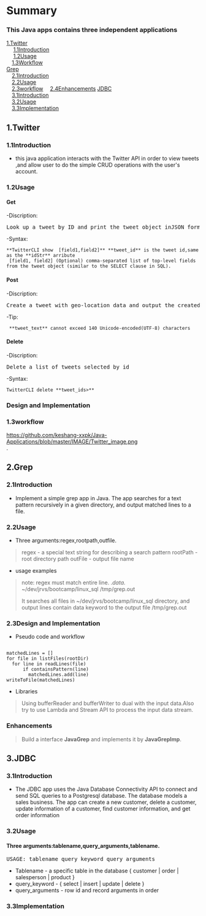  # Summary
 ### This Java apps contains three independent applications
 
 [1.Twitter](#1.Twitter)  
 &ensp;&ensp; [1.1Introduction](#1.1Introdection)  
 &ensp;&ensp; [1.2Usage](#1.2Usage)  
 &ensp;&ensp;[1.3Workflow](#1.3Workflow)  
 [Grep](#2.Grep)  
 &ensp;&ensp;[2.1Introduction](#2.1Introdection)   
 &ensp;&ensp;[2.2Usage](#2.2Usage)   
 &ensp;&ensp;[2.3workflow](#2.3Workflow) 
 &ensp;&ensp;[2.4Enhancements](#2.4Enhancements)
 [JDBC](#3.JDBC)   
 &ensp;&ensp;[3.1Introduction](#3.1Introdection)    
 &ensp;&ensp;[3.2Usage](#3.2Usage)    
 &ensp;&ensp;[3.3Implementation](#3.3Implementation)     
 
   ## 1.Twitter
  ### 1.1Introduction 
  - this java application interacts with the Twitter API in order to view tweets ,and allow user to do the simple CRUD operations with the user's account. 
  ### 1.2Usage
  #### Get
  -Discription:
  <pre>Look up a tweet by ID and print the tweet object inJSON format.Show user specified [fields] in the JSON document.Show user specified [fields] in the JSON document.</pre>
  -Syntax:
 <pre><code>**TwitterCLI show <tweet_id> [field1,field2]** **tweet_id** is the tweet id,same as the **idStr** arribute
 [field1, field2] (Optional) comma-separated list of top-level fields from the tweet object (similar to the SELECT clause in SQL).</pre></code>
 #### Post
 -Discription:
  <pre>Create a tweet with geo-location data and output the created tweet object(simplified) in JSON format.</pre>
  -Tip:
 <pre><code> **tweet_text** cannot exceed 140 Unicode-encoded(UTF-8) characters</pre></code>
 #### Delete
 -Discription:
  <pre>Delete a list of tweets selected by id</pre>
  -Syntax:
 <pre><code>TwitterCLI delete **tweet_ids>** </pre></code>
  ### Design and Implementation
 
  ### 1.3workflow
  https://github.com/keshang-xxpk/Java-Applications/blob/master/IMAGE/Twitter_image.png    
 .
  

 

 ## 2.Grep
  ### 2.1Introduction 
  - Implement a simple grep app in Java. The app searches for a text pattern recursively in a given directory, and output matched lines to a file. 
  ### 2.2Usage
  - Three arguments:regex,rootpath,outfile.
  >regex - a special text string for describing a search pattern
  >rootPath - root directory path
  >outFile - output file name
  
  - usage examples
  > note: regex must match entire line.
.*data.* ~/dev/jrvs/bootcamp/linux_sql /tmp/grep.out
>
>It searches all files in ~/dev/jrvs/bootcamp/linux_sql directory, and output lines contain data keyword to the output file
 /tmp/grep.out
  ### 2.3Design and Implementation
 
  - Pseudo code and workflow
  <pre><code> 
matchedLines = []
for file in listFiles(rootDir)
  for line in readLines(file)
      if containsPattern(line)
        matchedLines.add(line)
writeToFile(matchedLines)</code></pre>
  
  - Libraries
  >Using bufferReader and bufferWriter to dual with the input data.Also try to use Lambda and Stream API to process the input data stream.
  

  ### Enhancements
  >Build a interface **JavaGrep** and implements it by  **JavaGrepImp**.
  
  ## 3.JDBC
  ### 3.1Introduction 
  - The JDBC app uses the Java Database Connectivity API to connect and send SQL queries to a Postgresql database. The database models a sales business. The app can create a new customer, delete a customer, update information of a customer, find customer information, and get order information
  ### 3.2Usage
  #### Three arguments:tablename,query_arguments,tablename.
  <pre>USAGE: tablename query_keyword query_arguments</pre>
  - Tablename - a specific table in the database { customer | order | salesperson | product }
  - query_keyword - { select | insert | update | delete }
  - query_arguments - row id and record arguments in order

  ### 3.3Implementation
 
  
  
 
  

 

  
 
